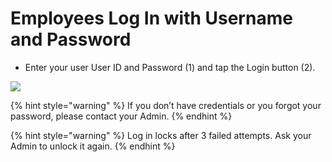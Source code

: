 # Employees Log In with Username and Password

- Enter your user User ID and Password (1) and tap the Login button (2).

![](https://user-images.githubusercontent.com/105650529/170506375-326d0f4a-24b2-4fee-a5f4-5d6ee02f449c.jpg)

{% hint style="warning" %} If you don’t have credentials or you forgot your password, please contact your Admin. {% endhint %}

{% hint style="warning" %} Log in locks after 3 failed attempts. Ask your Admin to unlock it again. {% endhint %}

